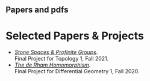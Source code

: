 ## Papers and pdfs
# Selected Papers & Projects
+ [*Stone Spaces & Profinite Groups*](./math/stone-spaces-profinite-groups.pdf).  
   Final Project for Topology 1, Fall 2021.
+ [*The de Rham Homomorphism*](./math/de-rham-homomorphism.pdf).  
   Final Project for Differential Geometry 1, Fall 2020.

